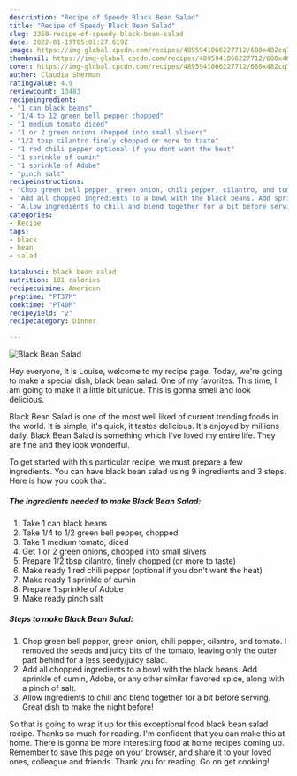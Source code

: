 ```yaml
---
description: "Recipe of Speedy Black Bean Salad"
title: "Recipe of Speedy Black Bean Salad"
slug: 2360-recipe-of-speedy-black-bean-salad
date: 2022-01-19T05:01:27.619Z
image: https://img-global.cpcdn.com/recipes/4895941066227712/680x482cq70/black-bean-salad-recipe-main-photo.jpg
thumbnail: https://img-global.cpcdn.com/recipes/4895941066227712/680x482cq70/black-bean-salad-recipe-main-photo.jpg
cover: https://img-global.cpcdn.com/recipes/4895941066227712/680x482cq70/black-bean-salad-recipe-main-photo.jpg
author: Claudia Sherman
ratingvalue: 4.9
reviewcount: 13483
recipeingredient:
- "1 can black beans"
- "1/4 to 12 green bell pepper chopped"
- "1 medium tomato diced"
- "1 or 2 green onions chopped into small slivers"
- "1/2 tbsp cilantro finely chopped or more to taste"
- "1 red chili pepper optional if you dont want the heat"
- "1 sprinkle of cumin"
- "1 sprinkle of Adobe"
- "pinch salt"
recipeinstructions:
- "Chop green bell pepper, green onion, chili pepper, cilantro, and tomato. I removed the seeds and juicy bits of the tomato, leaving only the outer part behind for a less seedy/juicy salad."
- "Add all chopped ingredients to a bowl with the black beans. Add sprinkle of cumin, Adobe, or any other similar flavored spice, along with a pinch of salt."
- "Allow ingredients to chill and blend together for a bit before serving. Great dish to make the night before!"
categories:
- Recipe
tags:
- black
- bean
- salad

katakunci: black bean salad 
nutrition: 181 calories
recipecuisine: American
preptime: "PT37M"
cooktime: "PT40M"
recipeyield: "2"
recipecategory: Dinner

---
```



![Black Bean Salad](https://img-global.cpcdn.com/recipes/4895941066227712/680x482cq70/black-bean-salad-recipe-main-photo.jpg)

Hey everyone, it is Louise, welcome to my recipe page. Today, we're going to make a special dish, black bean salad. One of my favorites. This time, I am going to make it a little bit unique. This is gonna smell and look delicious.



Black Bean Salad is one of the most well liked of current trending foods in the world. It is simple, it's quick, it tastes delicious. It's enjoyed by millions daily. Black Bean Salad is something which I've loved my entire life. They are fine and they look wonderful.


To get started with this particular recipe, we must prepare a few ingredients. You can have black bean salad using 9 ingredients and 3 steps. Here is how you cook that.

<!--inarticleads1-->

##### The ingredients needed to make Black Bean Salad:

1. Take 1 can black beans
1. Take 1/4 to 1/2 green bell pepper, chopped
1. Take 1 medium tomato, diced
1. Get 1 or 2 green onions, chopped into small slivers
1. Prepare 1/2 tbsp cilantro, finely chopped (or more to taste)
1. Make ready 1 red chili pepper (optional if you don't want the heat)
1. Make ready 1 sprinkle of cumin
1. Prepare 1 sprinkle of Adobe
1. Make ready pinch salt




<!--inarticleads2-->

##### Steps to make Black Bean Salad:

1. Chop green bell pepper, green onion, chili pepper, cilantro, and tomato. I removed the seeds and juicy bits of the tomato, leaving only the outer part behind for a less seedy/juicy salad.
1. Add all chopped ingredients to a bowl with the black beans. Add sprinkle of cumin, Adobe, or any other similar flavored spice, along with a pinch of salt.
1. Allow ingredients to chill and blend together for a bit before serving. Great dish to make the night before!




So that is going to wrap it up for this exceptional food black bean salad recipe. Thanks so much for reading. I'm confident that you can make this at home. There is gonna be more interesting food at home recipes coming up. Remember to save this page on your browser, and share it to your loved ones, colleague and friends. Thank you for reading. Go on get cooking!
